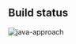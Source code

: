 ## Build status

![java-approach](https://github.com/AlvaroAlonsoFlor/json-processing/actions/workflows/java-approach.yml/badge.svg)